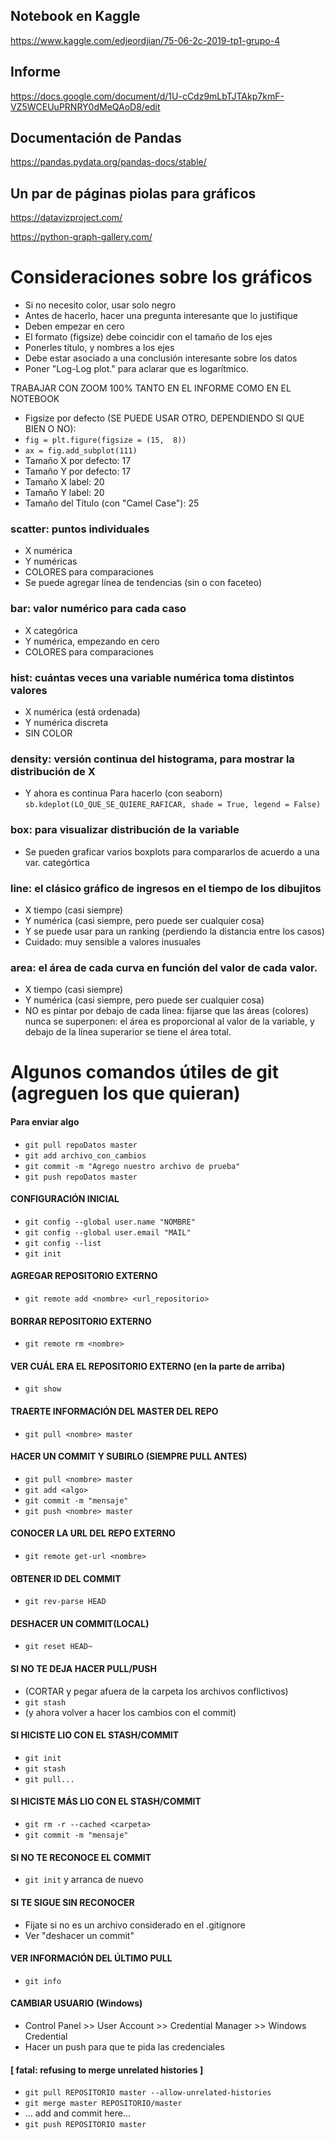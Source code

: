 ## Notebook en Kaggle
https://www.kaggle.com/edjeordjian/75-06-2c-2019-tp1-grupo-4

## Informe
https://docs.google.com/document/d/1U-cCdz9mLbTJTAkp7kmF-VZ5WCEUuPRNRY0dMeQAoD8/edit

## Documentación de Pandas
https://pandas.pydata.org/pandas-docs/stable/

## Un par de páginas piolas para gráficos
https://datavizproject.com/

https://python-graph-gallery.com/

# Consideraciones sobre los gráficos
- Si no necesito color, usar solo negro
- Antes de hacerlo, hacer una pregunta interesante que lo justifique
- Deben empezar en cero
- El formato (figsize) debe coincidir con el tamaño de los ejes
- Ponerles título, y nombres a los ejes
- Debe estar asociado a una conclusión interesante sobre los datos
- Poner "Log-Log plot." para aclarar que es logarítmico.

TRABAJAR CON ZOOM 100% TANTO EN EL INFORME COMO EN EL NOTEBOOK
- Figsize por defecto (SE PUEDE USAR OTRO, DEPENDIENDO SI QUE BIEN O NO): 
- `fig = plt.figure(figsize = (15,  8))`
- `ax = fig.add_subplot(111)`
- Tamaño X por defecto: 17
- Tamaño Y por defecto: 17
- Tamaño X label: 20
- Tamaño Y label: 20
- Tamaño del Título (con "Camel Case"): 25

### scatter: puntos individuales

- X numérica
- Y numéricas
- COLORES para comparaciones
- Se puede agregar línea de tendencias (sin o con faceteo)

### bar: valor numérico para cada caso

- X categórica
- Y numérica, empezando en cero
- COLORES para comparaciones

### hist: cuántas veces una variable numérica toma distintos valores
- X numérica (está ordenada)
- Y numérica discreta
- SIN COLOR

### density: versión continua del histograma, para mostrar la distribución de X
- Y ahora es continua
Para hacerlo (con seaborn)
`sb.kdeplot(LO_QUE_SE_QUIERE_RAFICAR, shade = True, legend = False)`


### box: para visualizar distribución de la variable
- Se pueden graficar varios boxplots para compararlos de acuerdo a una var. categórtica

### line: el clásico gráfico de ingresos en el tiempo de los dibujitos
- X tiempo (casi siempre)
- Y numérica (casi siempre, pero puede ser cualquier cosa)
- Y se puede usar para un ranking (perdiendo la distancia entre los casos)
- Cuidado: muy sensible a valores inusuales

### area: el área de cada curva en función del valor de cada valor.
- X tiempo (casi siempre)
- Y numérica (casi siempre, pero puede ser cualquier cosa)
- NO es pintar por debajo de cada línea: fijarse que las áreas
   (colores) nunca se superponen: el área es proporcional al 
	  valor de la variable, y debajo de la línea superarior se 
	 tiene el área total.




# Algunos comandos útiles de git (agreguen los que quieran)

####  Para enviar algo 
- `git pull repoDatos master`
- `git add archivo_con_cambios`
- `git commit -m "Agrego nuestro archivo de prueba"`
- `git push repoDatos master`


#### CONFIGURACIÓN INICIAL
- `git config --global user.name "NOMBRE"`
- `git config --global user.email "MAIL"`
- `git config --list`
- `git init`

#### AGREGAR REPOSITORIO EXTERNO
- `git remote add <nombre> <url_repositorio>`

#### BORRAR REPOSITORIO EXTERNO
- `git remote rm <nombre>`

#### VER CUÁL ERA EL REPOSITORIO EXTERNO (en la parte de arriba)
- `git show`

#### TRAERTE INFORMACIÓN DEL MASTER DEL REPO
- `git pull <nombre> master`

#### HACER UN COMMIT Y SUBIRLO (SIEMPRE PULL ANTES)
- `git pull <nombre> master`
- `git add <algo>`
- `git commit -m "mensaje"`
- `git push <nombre> master`

#### CONOCER LA URL DEL REPO EXTERNO
- `git remote get-url <nombre>`

#### OBTENER ID DEL COMMIT
- `git rev-parse HEAD`

#### DESHACER UN COMMIT(LOCAL)
- `git reset HEAD~`

#### SI NO TE DEJA HACER PULL/PUSH 
- (CORTAR y pegar afuera de la carpeta los archivos conflictivos)
- `git stash`
- (y ahora volver a hacer los cambios con el commit)

#### SI HICISTE LIO CON EL STASH/COMMIT
- `git init`
- `git stash`
- `git pull...`

#### SI HICISTE MÁS LIO CON EL STASH/COMMIT
- `git rm -r --cached <carpeta>`
- `git commit -m "mensaje"`

#### SI NO TE RECONOCE EL COMMIT
- `git init` y arranca de nuevo

#### SI TE SIGUE SIN RECONOCER
- Fijate si no es un archivo considerado en el .gitignore
- Ver "deshacer un commit"

#### VER INFORMACIÓN DEL ÚLTIMO PULL
- `git info`

#### CAMBIAR USUARIO (Windows)
- Control Panel >> User Account >> Credential Manager >> Windows Credential
- Hacer un push para que te pida las credenciales

#### [ fatal: refusing to merge unrelated histories ]
- `git pull REPOSITORIO master --allow-unrelated-histories`
- `git merge master REPOSITORIO/master`
- ... add and commit here...
- `git push REPOSITORIO master`

